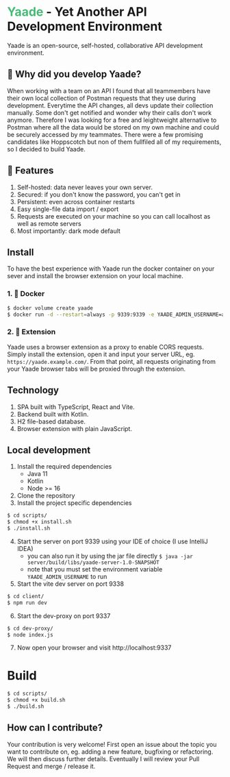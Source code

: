 # <span style="color:#48bb78">Yaade</span> - Yet Another API Development Environment

Yaade is an open-source, self-hosted, collaborative API development environment.

## 🤔 Why did you develop Yaade?

When working with a team on an API I found that all teammembers have their own local collection of Postman requests that they use during development.
Everytime the API changes, all devs update their collection manually. Some don't get notified and wonder why their calls don't work anymore.
Therefore I was looking for a free and leightweight alternative to Postman where all the data would be stored on my own machine and could be securely accessed by my teammates.
There were a few promising candidates like Hoppscotch but non of them fullfiled all of my requirements, so I decided to build Yaade.

## 🌟 Features

1. Self-hosted: data never leaves your own server.
2. Secured: if you don't know the password, you can't get in
3. Persistent: even across container restarts
4. Easy single-file data import / export
5. Requests are executed on your machine so you can call localhost as well as remote servers
6. Most importantly: dark mode default

## Install

To have the best experience with Yaade run the docker container on your sever and install the browser extension on your local machine.

### 1. 🐋 Docker

```bash
$ docker volume create yaade
$ docker run -d --restart=always -p 9339:9339 -e YAADE_ADMIN_USERNAME=admin -v yaade:/app/data --name yaade esperotech/yaade:latest
```

### 2. 🔧 Extension

Yaade uses a browser extension as a proxy to enable CORS requests. Simply install the extension, open it and input your server URL, eg. `https://yaade.example.com/`. From that point, all requests originating from your Yaade browser tabs will be proxied through the extension.

## Technology

1. SPA built with TypeScript, React and Vite.
2. Backend built with Kotlin.
3. H2 file-based database.
4. Browser extension with plain JavaScript.

## Local development

1. Install the required dependencies
    - Java 11
    - Kotlin
    - Node >= 16
2. Clone the repository
3. Install the project specific dependencies
```bash
$ cd scripts/
$ chmod +x install.sh
$ ./install.sh
```
4. Start the server on port 9339 using your IDE of choice (I use IntelliJ IDEA)
    - you can also run it by using the jar file directly `$ java -jar server/build/libs/yaade-server-1.0-SNAPSHOT`
    - note that you must set the environment variable `YAADE_ADMIN_USERNAME` to run
5. Start the vite dev server on port 9338
```bash
$ cd client/
$ npm run dev
```
6. Start the dev-proxy on port 9337
```bash
$ cd dev-proxy/
$ node index.js
```
7. Now open your browser and visit http://localhost:9337

# Build

```bash
$ cd scripts/
$ chmod +x build.sh
$ ./build.sh
```

##  How can I contribute?

Your contribution is very welcome! First open an issue about the topic you want to contribute on, eg. adding a new feature, bugfixing or refactoring. We will then discuss further details. Eventually I will review your Pull Request and merge / release it.